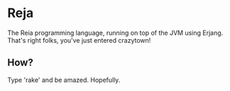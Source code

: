 Reja
====

The Reia programming language, running on top of the JVM using Erjang.
That's right folks, you've just entered crazytown!

How?
----

Type 'rake' and be amazed.  Hopefully.